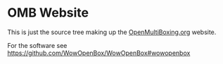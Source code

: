 # OMB Website

This is just the source tree making up the [OpenMultiBoxing.org](https://OpenMultiBoxing.org) website.

For the software see https://github.com/WowOpenBox/WowOpenBox#wowopenbox

